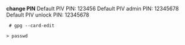 __change PIN__
Default PIV PIN: 123456
Default PIV admin PIN: 12345678
Default PIV unlock PIN: 12345678
```
 # gpg --card-edit

> passwd
```
